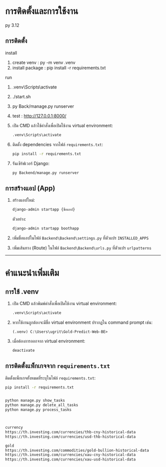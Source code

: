 # การติดตั้งและการใช้งาน

py 3.12

## การติดตั้ง

install
1. create venv : py -m venv .venv
2. install package : pip install -r requirements.txt

run
1. .venv\Scripts\activate
2. ./start.sh
3. py Back/manage.py runserver
4. test : http://127.0.0.1:8000/



1. เปิด CMD แล้วใช้คำสั่งเพื่อเปิดใช้งาน virtual environment:
    ```bash
    .venv\Scripts\activate
    ```
2. ติดตั้ง dependencies จากไฟล์ `requirements.txt`:
    ```bash
    pip install -r requirements.txt
    ```
3. รันเซิร์ฟเวอร์ Django:
    ```bash
    py Backend/manage.py runserver
    ```

## การสร้างแอป (App)

1. สร้างแอปใหม่:
    ```bash
    django-admin startapp {ชื่อแอป}
    ```
   ตัวอย่าง: 
    ```bash
    django-admin startapp boothapp
    ```

2. เพิ่มชื่อแอปในไฟล์ `Backend\Backend\settings.py` ที่ตัวแปร `INSTALLED_APPS`

3. เพิ่มเส้นทาง (Route) ในไฟล์ `Backend\Backend\urls.py` ที่ตัวแปร `urlpatterns`

---

# คำแนะนำเพิ่มเติม

## การใช้ .venv

1. เปิด CMD แล้วพิมพ์คำสั่งเพื่อเปิดใช้งาน virtual environment:
    ```bash
    .venv\Scripts\activate
    ```

2. หากใช้งานถูกต้องจะมีชื่อ virtual environment ปรากฏใน command prompt เช่น:
    ```
    (.venv) C:\Users\ugrit\Gold-Predict-Web-BE>
    ```

3. เมื่อต้องการออกจาก virtual environment:
    ```bash
    deactivate
    ```

## การติดตั้งแพ็กเกจจาก `requirements.txt`

ติดตั้งแพ็กเกจทั้งหมดที่ระบุในไฟล์ `requirements.txt`:
```bash
pip install -r requirements.txt


python manage.py show_tasks
python manage.py delete_all_tasks
python manage.py process_tasks



currency
https://th.investing.com/currencies/thb-cny-historical-data
https://th.investing.com/currencies/usd-thb-historical-data

gold
https://th.investing.com/commodities/gold-bullion-historical-data
https://th.investing.com/currencies/xau-cny-historical-data
https://th.investing.com/currencies/xau-usd-historical-data
